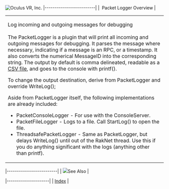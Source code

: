 <span style="background-color: rgb(255, 255, 255);">![Oculus VR, Inc.](RakNet_Icon_Final-copy.jpg)</span>
|-------------------------|
|  Packet Logger Overview |

<table>
<colgroup>
<col width="100%" />
</colgroup>
<tbody>
<tr class="odd">
<td align="left"><p><span class="RakNetBlueHeader">Log incoming and outgoing messages for debugging</span><br /><br /> The PacketLogger is a plugin that will print all incoming and outgoing messages for debugging. It parses the message where necessary, indicating if a message is an RPC, or a timestamp. It also converts the numerical MessageID into the corresponding string. The output by default is comma delineated, readable as a <a href="http://en.wikipedia.org/wiki/Comma-separated_values">CSV file</a>, and goes to the console with printf().</p>
<p>To change the output destination, derive from PacketLogger and override WriteLog();</p>
<p>Aside from PacketLogger itself, the following implementations are already included:</p>
<ul>
<li>PacketConsoleLogger - For use with the ConsoleServer.</li>
<li>PacketFileLogger - Logs to a file. Call StartLog() to open the file.</li>
<li>ThreadsafePacketLogger - Same as PacketLogger, but delays WriteLog() until out of the RakNet thread. Use this if you do anything significant with the logs (anything other than printf).</li>
</ul></td>
</tr>
</tbody>
</table>

|-------------------------|
| ![](spacer.gif)See Also |

|---------------------|
| [Index](index.html) |
